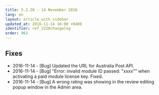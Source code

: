 ```yaml
---
title: 5.2.20 - 14 November 2016
lang: en
layout: article_with_sidebar
updated_at: 2016-11-14 16:08 +0400
identifier: ref_5220changelog
order: 963
---
```


## Fixes
* 2016-11-14 - [Bug] Updated the URL for Australia Post API.
* 2016-11-14 - [Bug] “Error: invalid module ID passed: "xxxx"” when activating a paid module license key. Fixed.
* 2016-11-14 - [Bug] A wrong rating was showing in the review editing popup window in the Admin area.


